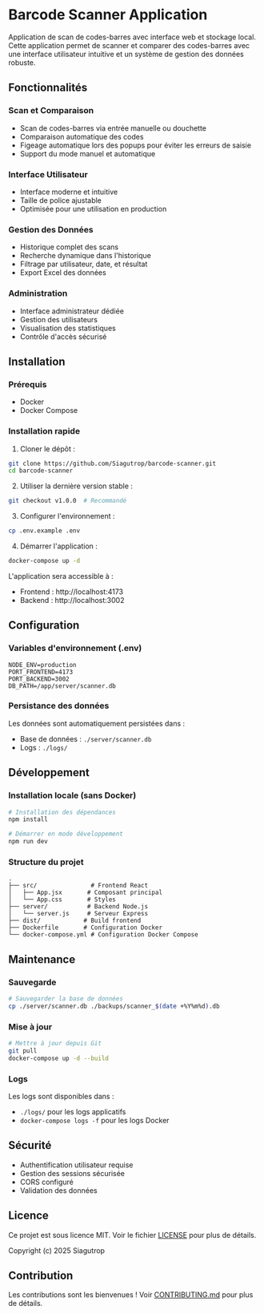 # Barcode Scanner Application

Application de scan de codes-barres avec interface web et stockage local. Cette application permet de scanner et comparer des codes-barres avec une interface utilisateur intuitive et un système de gestion des données robuste.

## Fonctionnalités

### Scan et Comparaison
- Scan de codes-barres via entrée manuelle ou douchette
- Comparaison automatique des codes
- Figeage automatique lors des popups pour éviter les erreurs de saisie
- Support du mode manuel et automatique

### Interface Utilisateur
- Interface moderne et intuitive
- Taille de police ajustable
- Optimisée pour une utilisation en production

### Gestion des Données
- Historique complet des scans
- Recherche dynamique dans l'historique
- Filtrage par utilisateur, date, et résultat
- Export Excel des données

### Administration
- Interface administrateur dédiée
- Gestion des utilisateurs
- Visualisation des statistiques
- Contrôle d'accès sécurisé

## Installation

### Prérequis
- Docker
- Docker Compose

### Installation rapide

1. Cloner le dépôt :
```bash
git clone https://github.com/Siagutrop/barcode-scanner.git
cd barcode-scanner
```

2. Utiliser la dernière version stable :
```bash
git checkout v1.0.0  # Recommandé
```

3. Configurer l'environnement :
```bash
cp .env.example .env
```

4. Démarrer l'application :
```bash
docker-compose up -d
```

L'application sera accessible à :
- Frontend : http://localhost:4173
- Backend : http://localhost:3002

## Configuration

### Variables d'environnement (.env)
```env
NODE_ENV=production
PORT_FRONTEND=4173
PORT_BACKEND=3002
DB_PATH=/app/server/scanner.db
```

### Persistance des données
Les données sont automatiquement persistées dans :
- Base de données : `./server/scanner.db`
- Logs : `./logs/`

## Développement

### Installation locale (sans Docker)
```bash
# Installation des dépendances
npm install

# Démarrer en mode développement
npm run dev
```

### Structure du projet
```
.
├── src/               # Frontend React
│   ├── App.jsx       # Composant principal
│   └── App.css       # Styles
├── server/           # Backend Node.js
│   └── server.js     # Serveur Express
├── dist/            # Build frontend
├── Dockerfile       # Configuration Docker
└── docker-compose.yml # Configuration Docker Compose
```

## Maintenance

### Sauvegarde
```bash
# Sauvegarder la base de données
cp ./server/scanner.db ./backups/scanner_$(date +%Y%m%d).db
```

### Mise à jour
```bash
# Mettre à jour depuis Git
git pull
docker-compose up -d --build
```

### Logs
Les logs sont disponibles dans :
- `./logs/` pour les logs applicatifs
- `docker-compose logs -f` pour les logs Docker

## Sécurité
- Authentification utilisateur requise
- Gestion des sessions sécurisée
- CORS configuré
- Validation des données

## Licence

Ce projet est sous licence MIT. Voir le fichier [LICENSE](LICENSE) pour plus de détails.

Copyright (c) 2025 Siagutrop

## Contribution
Les contributions sont les bienvenues ! Voir [CONTRIBUTING.md](CONTRIBUTING.md) pour plus de détails.
